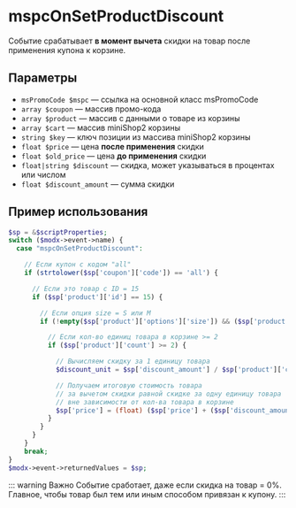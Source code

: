 # mspcOnSetProductDiscount

Событие срабатывает **в момент вычета** скидки на товар после применения купона к корзине.

## Параметры

- `msPromoCode $mspc` — ссылка на основной класс msPromoCode
- `array $coupon` — массив промо-кода
- `array $product` — массив с данными о товаре из корзины
- `array $cart` — массив miniShop2 корзины
- `string $key` — ключ позиции из массива miniShop2 корзины
- `float $price` — цена **после применения** скидки
- `float $old_price` — цена **до применения** скидки
- `float|string $discount` — скидка, может указываться в процентах или числом
- `float $discount_amount` — сумма скидки

## Пример использования

```php
$sp = &$scriptProperties;
switch ($modx->event->name) {
  case "mspcOnSetProductDiscount":

    // Если купон с кодом "all"
    if (strtolower($sp['coupon']['code']) == 'all') {

      // Если это товар с ID = 15
      if ($sp['product']['id'] == 15) {

        // Если опция size = S или M
        if (!empty($sp['product']['options']['size']) && ($sp['product']['options']['size'] == 'S' || $sp['product']['options']['size'] == 'M')) {

          // Если кол-во единиц товара в корзине >= 2
          if ($sp['product']['count'] >= 2) {

            // Вычисляем скидку за 1 единицу товара
            $discount_unit = $sp['discount_amount'] / $sp['product']['count'];

            // Получаем итоговую стоимость товара
            // за вычетом скидки равной скидке за одну единицу товара
            // вне зависимости от кол-ва товара в корзине
            $sp['price'] = (float) ($sp['price'] + ($sp['discount_amount'] - $discount_unit));
          }
        }
      }
    }
    break;
}
$modx->event->returnedValues = $sp;
```

::: warning Важно
Событие сработает, даже если скидка на товар = 0%. Главное, чтобы товар был тем или иным способом привязан к купону.
:::
